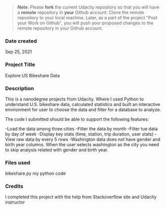 >**Note**: Please **fork** the current Udacity repository so that you will have a **remote** repository in **your** Github account. Clone the remote repository to your local machine. Later, as a part of the project "Post your Work on Github", you will push your proposed changes to the remote repository in your Github account.

### Date created
Sep 25, 2021

### Project Title
Explore US Bikeshare Data

### Description
This is a nanodegree projects from Udacity. Where I used Python to understand U.S. bikeshare data, calculated statistics and built an interactive environment for user to choose the data and filter for a database to analyze.

The code I submitted should be able to support the following features:

-Load the data among three cities
-Filter the data by month
-Filter tue data by day of week
-Display key stats (time, station, trip duration, user stats)
-View raw data by every 5 rows
-Washington data does not have gender and birth year columns. When the user selects washington as the city you need to skip analysis related with gender and birth year.

### Files used
bikeshare.py my python code

### Credits
I completed this project with the help from Stackoverflow site and Udacity instructor
